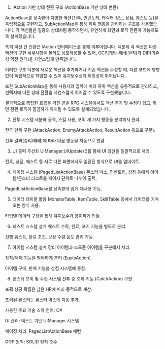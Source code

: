 1. IAction 기반 상태 전환 구조 (ActionBase 기반 상태 변환)

ActionBase를 상속받아 다양한 액션(전투, 인벤토리, 캐릭터 정보, 상점, 퀘스트 등)을 독립적으로 구현하고,
SubActionMap을 통해 하위 행동을 관리하는 구조를 사용했습니다.
각 액션들은 일종의 상태처럼 동작하면서, 유연하게 화면과 로직 전환이 가능하도록 설계했습니다.

특히 액션 간 전환은 IAction 인터페이스를 통해 이루어집니다.
덕분에 각 액션은 다른 액션의 구현 세부사항을 몰라도 상호작용할 수 있어,
OCP(개방-폐쇄 원칙)과 DIP(의존성 역전 원칙)을 자연스럽게 만족합니다.

이러한 구조 덕분에 새로운 액션을 추가하거나 기존 액션을 수정할 때,
다른 코드에 영향 없이 독립적으로 작업할 수 있어 유지보수성과 확장성이 뛰어납니다.

또한 SubActionMap을 통해 사용자의 입력에 따라 하위 액션을 유동적으로 관리하고,
선택지에 따른 상태 전환을 자연스럽게 이어갈 수 있도록 구현했습니다.

결과적으로 복잡한 흐름을 가진 콘솔 RPG 시스템에서도
액션 추가 및 수정이 쉽고, 화면 전환 로직이 깔끔하게 유지될 수 있도록 설계되었습니다.

2. 전투 시스템 세분화
공격, 스킬 사용, 포획 세 가지 행동을 분리해서 관리.

전투 턴제 구현 (AttackAction, EnemyAttackAction, ResultAction 등으로 구분).

전투 결과(승리/패배)에 따라 다음 행동을 자동으로 연결.


3. UI 출력 추상화
UiManager.UIUpdater()를 통해 UI 갱신을 일괄적으로 처리.

전투, 상점, 퀘스트 등 서로 다른 화면에서도 일관된 방식으로 UI를 업데이트.


4. 페이징 시스템 (PagedListActionBase)
몬스터 박스, 인벤토리, 상점 등에서 아이템/몬스터 리스트를 페이지 단위로 나누어 출력.

PagedListActionBase를 상속받아 쉽게 재사용 가능.


5. 데이터 테이블 활용
MonsterTable, ItemTable, SkillTable 등에서 데이터를 가져오는 방식 사용.

타입별 데이터 구성을 통해 유지보수가 용이하게 만듦.


6. 퀘스트 시스템 설계
퀘스트 수락, 완료, 포기 기능을 별도로 분리.

선행 퀘스트, 완료 조건, 보상 수령 등도 관리 가능.

7. 아이템 시스템 설계
장비 아이템과 소모품 아이템을 구분해서 처리.

장착/해제 기능을 명확하게 분리 (EquipAction).

아이템 구매, 판매 기능을 상점 시스템에 통합.


8. 몬스터 포획 및 수집 시스템
전투 중 포획 기능 (CatchAction) 구현.

포획 성공 확률은 남은 HP에 따라 동적으로 계산.

포획된 몬스터는 몬스터 박스에 자동 추가.



사용한 주요 기술 스택
언어: C#

UI 관리: 텍스트 기반 UIManager 시스템

페이징 처리: PagedListActionBase 패턴

OOP 원칙: SOLID 원칙 준수
